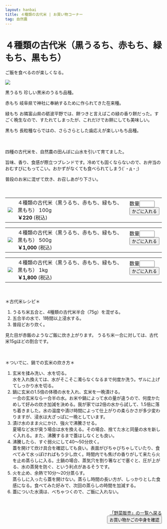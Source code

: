 ```yaml
---
layout: hanbai
title: ４種類の古代米 | お買い物コーナー
tag: 自然農
---
```

# ４種類の古代米（黒うるち、赤もち、緑もち、黒もち）

ご飯を食べるのが楽しくなる。

<img src="https://c2.staticflickr.com/8/7745/17575003949_b2268a6cca.jpg">

黒うるち
珍しい黒米のうるち品種。

赤もち
岐阜県で神社に奉納するために作られてきた在来種。

緑もち
お隣富山県の砺波平野では、餅つきと言えばこの緑の香り餅だった。すごく晩生なので、すたれてしまったが、これだけでお餅にしても美味しい。

黒もち
長粒種ならではの、さらさらとした歯応えが楽しいもち品種。

　

四種の古代米を、自然農の田んぼに山水を引いて育てました。

旨味、香り、食感が際立つブレンドです。冷めても固くならないので、お弁当のおむすびにもってこい。おかずがなくても食べられてしまう(`・д・;)

普段のお米に混ぜて炊き、お召しあがり下さい。

　

<table class="order-box"><tbody><tr>
  <td><img src="https://c2.staticflickr.com/8/7745/17575003949_b2268a6cca_s.jpg"/></td>
  <td>４種類の古代米（黒うるち、赤もち、緑もち、黒もち） 100g<br>
    <b>￥220</b> (税込)
  </td>
  <td>
    <form action="{{ site.shopurl }}" method="post" id="017">
    <input type="hidden" name="code" value="017" />
    <input type="hidden" name="back" value="{{ site.url }}/hanbai/kodaimai.html#017" />
    数量<input type="text" name="num" value="" size="3" /><br>
    <input type="submit" value="かごに入れる" />
    </form>
  <!-- <span style="color:red">売り切れ</span> -->
  </td></tr></tbody></table>

<table class="order-box"><tbody><tr>
  <td><img src="https://c2.staticflickr.com/8/7745/17575003949_b2268a6cca_s.jpg"/></td>
  <td>４種類の古代米（黒うるち、赤もち、緑もち、黒もち） 500g<br>
    <b>￥1,000</b> (税込)
  </td>
  <td>
    <form action="{{ site.shopurl }}" method="post" id="018">
    <input type="hidden" name="code" value="018" />
    <input type="hidden" name="back" value="{{ site.url }}/hanbai/kodaimai.html#018" />
    数量<input type="text" name="num" value="" size="3" /><br>
    <input type="submit" value="かごに入れる" />
    </form>
  <!-- <span style="color:red">売り切れ</span> -->
  </td></tr></tbody></table>

<table class="order-box"><tbody><tr>
  <td><img src="https://c2.staticflickr.com/8/7745/17575003949_b2268a6cca_s.jpg"/></td>
  <td>４種類の古代米（黒うるち、赤もち、緑もち、黒もち） 1kg<br>
    <b>￥1,800</b> (税込)
  </td>
  <td>
    <form action="{{ site.shopurl }}" method="post" id="019">
    <input type="hidden" name="code" value="019" />
    <input type="hidden" name="back" value="{{ site.url }}/hanbai/kodaimai.html#019" />
    数量<input type="text" name="num" value="" size="3" /><br>
    <input type="submit" value="かごに入れる" />
    </form>
    <!-- <span style="color:red">売り切れ</span> -->
  </td></tr></tbody></table>

　

<a id="recipe">＊古代米レシピ＊</a>

1. うるち米五合と、4種類の古代米半合（75g）を混ぜる。
2. 五合半の水で、1時間以上浸水する。
3. 普段どおり炊く。

見た目が赤飯のようなご飯に炊き上がります。
うるち米一合に対しては、古代米15gほどの割合です。

　

＊ついでに、鍋での玄米の炊き方＊

1. 玄米を揉み洗い、水を切る。<br>水を入れ換えては、水がそこそこ濁らなくなるまで何度か洗う。ザルに上げてしっかり水を切る。
2. 鍋に玄米の1.5倍の体積の水を入れ、玄米を一晩漬ける。<br>一合の玄米なら一合半の水。お米や鍋によって水の量が違うので、何度かためして好みの炊き加減を決める。我が家では2倍の水から試して、1.5倍に落ち着きました。水の温度や漬け時間によって仕上がりの柔らかさが多少変わりますが、浸水は大ざっぱに一晩としています。
3. 漬け水のまま火にかけ、強火で沸騰させる。<br>夏場など水が臭う場合は水を換える。その場合、捨てた水と同量の水を新しく入れる。また、沸騰するまで蓋はしなくとも良い。
4. 沸騰したら、すぐ弱火にして40～50分炊く。<br>蓋を開けて炊け具合を確認しても良い。表面がびちゃびちゃしていたり、食べてみて水っぽければもう少し炊く。時間内でも焦げの香りがして来たら火を止め蒸らしに入る。土鍋の場合、蒸気穴を割り箸などで塞ぐと、圧が上がる、水の蒸発を防ぐ、という利点があるそうです。
5. 火を止め、余熱で10分～20分蒸らす。<br>蒸らしに入ったら蓋を開けない。蒸らし時間の長い方が、しっかりとした食感になる。食べてみた好みで、次回の蒸らしの時間を加減する。
6. 蓋についた水滴は、べちゃつくので、ご飯に入れない。

　
<div style="text-align:right;">
  <a href="./">「野菜販売」の一覧へ戻る</a>

<form action="{{ site.shopurl }}" method="post" id="kakunin"><input type="hidden" name="back" value="{{ site.url }}/hanbai/#kakunin" /><input type="submit" value="お買い物かごの中身を確認" /></form>
</div>

